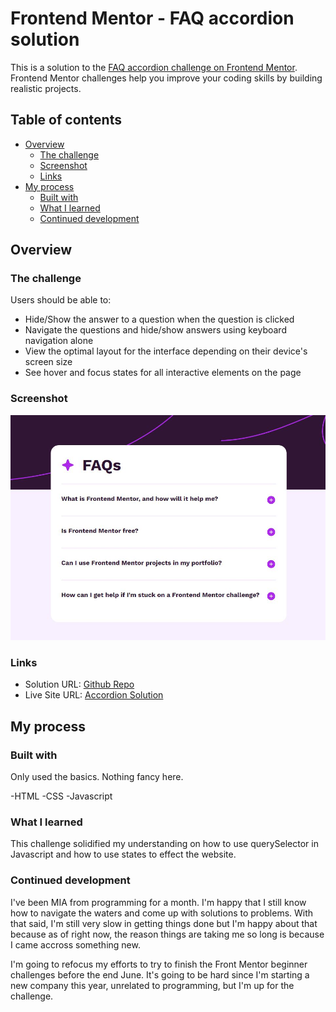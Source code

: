 # Frontend Mentor - FAQ accordion solution

This is a solution to the [FAQ accordion challenge on Frontend Mentor](https://www.frontendmentor.io/challenges/faq-accordion-wyfFdeBwBz). Frontend Mentor challenges help you improve your coding skills by building realistic projects. 

## Table of contents

- [Overview](#overview)
  - [The challenge](#the-challenge)
  - [Screenshot](#screenshot)
  - [Links](#links)
- [My process](#my-process)
  - [Built with](#built-with)
  - [What I learned](#what-i-learned)
  - [Continued development](#continued-development)

## Overview

### The challenge

Users should be able to:

- Hide/Show the answer to a question when the question is clicked
- Navigate the questions and hide/show answers using keyboard navigation alone
- View the optimal layout for the interface depending on their device's screen size
- See hover and focus states for all interactive elements on the page

### Screenshot

![](desktop.JPG)

### Links

- Solution URL: [Github Repo](https://github.com/UnknownBuilder/FEmentor_accordion_faq)
- Live Site URL: [Accordion Solution](https://unknownbuilder.github.io/FEmentor_accordion_faq/)

## My process

### Built with

Only used the basics. Nothing fancy here. 

-HTML
-CSS
-Javascript

### What I learned

This challenge solidified my understanding on how to use querySelector in Javascript and how to use states to effect the website. 

### Continued development

I've been MIA from programming for a month. I'm happy that I still know how to navigate the waters and come up with solutions to problems. With that said, I'm still very slow in getting things done but I'm happy about that because as of right now, the reason things are taking me so long is because I came accross something new. 

I'm going to refocus my efforts to try to finish the Front Mentor beginner challenges before the end June. It's going to be hard since I'm starting a new company this year, unrelated to programming, but I'm up for the challenge. 